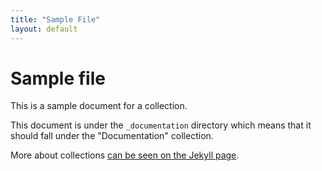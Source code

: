 ```yaml
---
title: "Sample File"
layout: default
---
```


# Sample file

This is a sample document for a collection.

This document is under the `_documentation` directory which means that it should fall under the "Documentation" collection.

More about collections [can be seen on the Jekyll page](https://jekyllrb.com/docs/collections/).

